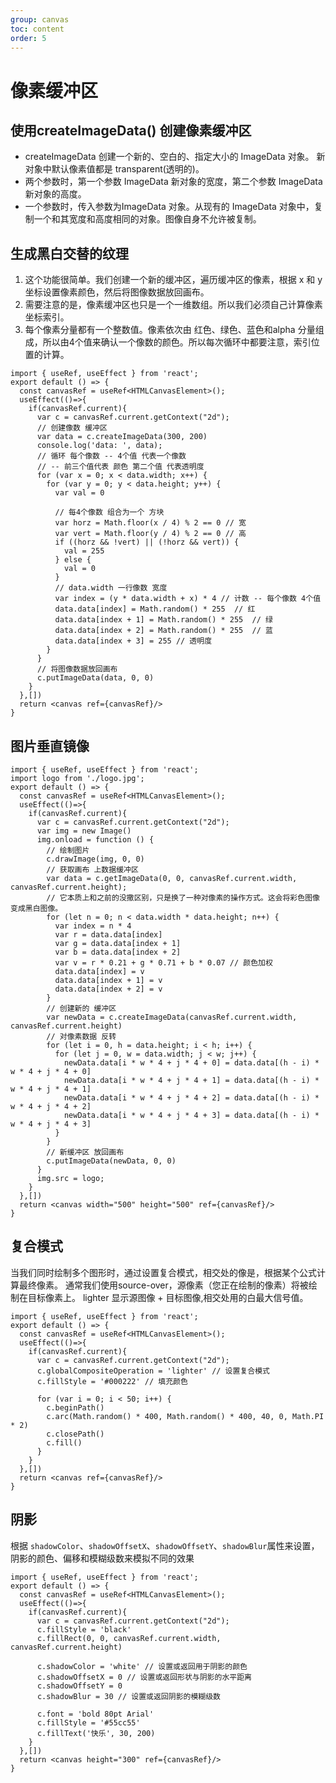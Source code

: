 ```yaml
---
group: canvas
toc: content
order: 5
---
```


# 像素缓冲区
## 使用createImageData() 创建像素缓冲区

- createImageData 创建一个新的、空白的、指定大小的 ImageData 对象。 新对象中默认像素值都是 transparent(透明的)。
- 两个参数时，第一个参数 ImageData 新对象的宽度，第二个参数 ImageData 新对象的高度。
- 一个参数时，传入参数为ImageData 对象。从现有的 ImageData 对象中，复制一个和其宽度和高度相同的对象。图像自身不允许被复制。
## 生成黑白交替的纹理

1. 这个功能很简单。我们创建一个新的缓冲区，遍历缓冲区的像素，根据 x 和 y 坐标设置像素颜色，然后将图像数据放回画布。
2. 需要注意的是，像素缓冲区也只是一个一维数组。所以我们必须自己计算像素坐标索引。
3. 每个像素分量都有一个整数值。像素依次由 红色、绿色、蓝色和alpha 分量组成，所以由4个值来确认一个像数的颜色。所以每次循环中都要注意，索引位置的计算。

```tsx
import { useRef, useEffect } from 'react';
export default () => {
  const canvasRef = useRef<HTMLCanvasElement>();
  useEffect(()=>{
    if(canvasRef.current){
      var c = canvasRef.current.getContext("2d");
      // 创建像数 缓冲区
      var data = c.createImageData(300, 200)
      console.log('data: ', data);
      // 循环 每个像数 -- 4个值 代表一个像数
      // -- 前三个值代表 颜色 第二个值 代表透明度
      for (var x = 0; x < data.width; x++) {
        for (var y = 0; y < data.height; y++) {
          var val = 0

          // 每4个像数 组合为一个 方块
          var horz = Math.floor(x / 4) % 2 == 0 // 宽
          var vert = Math.floor(y / 4) % 2 == 0 // 高
          if ((horz && !vert) || (!horz && vert)) {
            val = 255
          } else {
            val = 0
          }
          // data.width 一行像数 宽度
          var index = (y * data.width + x) * 4 // 计数 -- 每个像数 4个值
          data.data[index] = Math.random() * 255  // 红
          data.data[index + 1] = Math.random() * 255  // 绿
          data.data[index + 2] = Math.random() * 255  // 蓝
          data.data[index + 3] = 255 // 透明度
        }
      }
      // 将图像数据放回画布
      c.putImageData(data, 0, 0)
    }
  },[])
  return <canvas ref={canvasRef}/>
}
```
## 图片垂直镜像
```tsx
import { useRef, useEffect } from 'react';
import logo from './logo.jpg';
export default () => {
  const canvasRef = useRef<HTMLCanvasElement>();
  useEffect(()=>{
    if(canvasRef.current){
      var c = canvasRef.current.getContext("2d");
      var img = new Image()
      img.onload = function () {
        // 绘制图片
        c.drawImage(img, 0, 0)
        // 获取画布 上数据缓冲区
        var data = c.getImageData(0, 0, canvasRef.current.width, canvasRef.current.height);
        // 它本质上和之前的没撒区别，只是换了一种对像素的操作方式。这会将彩色图像变成黑白图像。
        for (let n = 0; n < data.width * data.height; n++) {
          var index = n * 4
          var r = data.data[index]
          var g = data.data[index + 1]
          var b = data.data[index + 2]
          var v = r * 0.21 + g * 0.71 + b * 0.07 // 颜色加权
          data.data[index] = v
          data.data[index + 1] = v
          data.data[index + 2] = v
        }
        // 创建新的 缓冲区
        var newData = c.createImageData(canvasRef.current.width, canvasRef.current.height)
        // 对像素数据 反转
        for (let i = 0, h = data.height; i < h; i++) {
          for (let j = 0, w = data.width; j < w; j++) {
            newData.data[i * w * 4 + j * 4 + 0] = data.data[(h - i) * w * 4 + j * 4 + 0]
            newData.data[i * w * 4 + j * 4 + 1] = data.data[(h - i) * w * 4 + j * 4 + 1]
            newData.data[i * w * 4 + j * 4 + 2] = data.data[(h - i) * w * 4 + j * 4 + 2]
            newData.data[i * w * 4 + j * 4 + 3] = data.data[(h - i) * w * 4 + j * 4 + 3]
          }
        }
        // 新缓冲区 放回画布
        c.putImageData(newData, 0, 0)
      }
      img.src = logo;
    }
  },[])
  return <canvas width="500" height="500" ref={canvasRef}/>
}
```
## 复合模式

当我们同时绘制多个图形时，通过设置复合模式，相交处的像是，根据某个公式计算最终像素。
通常我们使用source-over，源像素（您正在绘制的像素）将被绘制在目标像素上。
lighter 显示源图像 + 目标图像,相交处用的白最大信号值。
```tsx
import { useRef, useEffect } from 'react';
export default () => {
  const canvasRef = useRef<HTMLCanvasElement>();
  useEffect(()=>{
    if(canvasRef.current){
      var c = canvasRef.current.getContext("2d");
      c.globalCompositeOperation = 'lighter' // 设置复合模式
      c.fillStyle = '#000222' // 填充颜色

      for (var i = 0; i < 50; i++) {
        c.beginPath()
        c.arc(Math.random() * 400, Math.random() * 400, 40, 0, Math.PI * 2)
        c.closePath()
        c.fill()
      }
    }
  },[])
  return <canvas ref={canvasRef}/>
}
```
## 阴影
根据 `shadowColor`、`shadowOffsetX`、`shadowOffsetY`、`shadowBlur`属性来设置，阴影的颜色、偏移和模糊级数来模拟不同的效果
```tsx
import { useRef, useEffect } from 'react';
export default () => {
  const canvasRef = useRef<HTMLCanvasElement>();
  useEffect(()=>{
    if(canvasRef.current){
      var c = canvasRef.current.getContext("2d");
      c.fillStyle = 'black'
      c.fillRect(0, 0, canvasRef.current.width, canvasRef.current.height)

      c.shadowColor = 'white' // 设置或返回用于阴影的颜色
      c.shadowOffsetX = 0 // 设置或返回形状与阴影的水平距离
      c.shadowOffsetY = 0
      c.shadowBlur = 30 // 设置或返回阴影的模糊级数

      c.font = 'bold 80pt Arial'
      c.fillStyle = '#55cc55'
      c.fillText('快乐', 30, 200)
    }
  },[])
  return <canvas height="300" ref={canvasRef}/>
}
```
